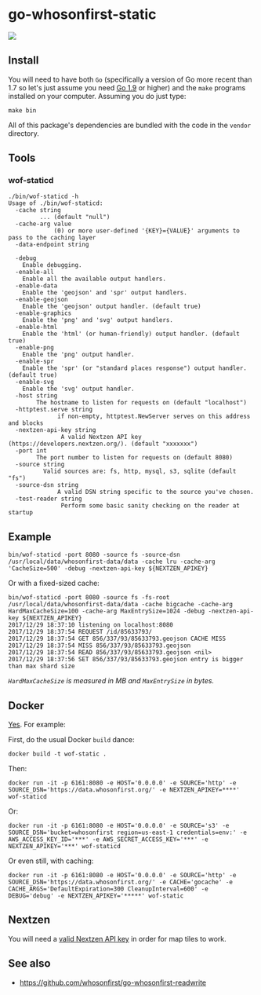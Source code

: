 # go-whosonfirst-static

![](docs/images/wof-static-sf.png)

## Install

You will need to have both `Go` (specifically a version of Go more recent than 1.7 so let's just assume you need [Go 1.9](https://golang.org/dl/) or higher) and the `make` programs installed on your computer. Assuming you do just type:

```
make bin
```

All of this package's dependencies are bundled with the code in the `vendor` directory.

## Tools

### wof-staticd

```
./bin/wof-staticd -h
Usage of ./bin/wof-staticd:
  -cache string
    	 ... (default "null")
  -cache-arg value
    	     (0) or more user-defined '{KEY}={VALUE}' arguments to pass to the caching layer
  -data-endpoint string
    		 
  -debug
	Enable debugging.
  -enable-all
	Enable all the available output handlers.
  -enable-data
	Enable the 'geojson' and 'spr' output handlers.
  -enable-geojson
	Enable the 'geojson' output handler. (default true)
  -enable-graphics
	Enable the 'png' and 'svg' output handlers.
  -enable-html
	Enable the 'html' (or human-friendly) output handler. (default true)
  -enable-png
	Enable the 'png' output handler.
  -enable-spr
	Enable the 'spr' (or "standard places response") output handler. (default true)
  -enable-svg
	Enable the 'svg' output handler.
  -host string
    	The hostname to listen for requests on (default "localhost")
  -httptest.serve string
    		  if non-empty, httptest.NewServer serves on this address and blocks
  -nextzen-api-key string
    		   A valid Nextzen API key (https://developers.nextzen.org/). (default "xxxxxxx")
  -port int
    	The port number to listen for requests on (default 8080)
  -source string
    	  Valid sources are: fs, http, mysql, s3, sqlite (default "fs")
  -source-dsn string
    	      A valid DSN string specific to the source you've chosen.
  -test-reader string
    	       Perform some basic sanity checking on the reader at startup
```

## Example

```
bin/wof-staticd -port 8080 -source fs -source-dsn /usr/local/data/whosonfirst-data/data -cache lru -cache-arg 'CacheSize=500' -debug -nextzen-api-key ${NEXTZEN_APIKEY}
```

Or with a fixed-sized cache:

```
bin/wof-staticd -port 8080 -source fs -fs-root /usr/local/data/whosonfirst-data/data -cache bigcache -cache-arg HardMaxCacheSize=100 -cache-arg MaxEntrySize=1024 -debug -nextzen-api-key ${NEXTZEN_APIKEY}
2017/12/29 18:37:10 listening on localhost:8080
2017/12/29 18:37:54 REQUEST /id/85633793/
2017/12/29 18:37:54 GET 856/337/93/85633793.geojson CACHE MISS
2017/12/29 18:37:54 MISS 856/337/93/85633793.geojson
2017/12/29 18:37:54 READ 856/337/93/85633793.geojson <nil>
2017/12/29 18:37:56 SET 856/337/93/85633793.geojson entry is bigger than max shard size
```

_`HardMaxCacheSize` is measured in MB and `MaxEntrySize` in bytes._

## Docker

[Yes](Dockerfile). For example:

First, do the usual Docker `build` dance:

```
docker build -t wof-static .
```

Then:

```
docker run -it -p 6161:8080 -e HOST='0.0.0.0' -e SOURCE='http' -e SOURCE_DSN='https://data.whosonfirst.org/' -e NEXTZEN_APIKEY=****' wof-staticd
```

Or:

```
docker run -it -p 6161:8080 -e HOST='0.0.0.0' -e SOURCE='s3' -e SOURCE_DSN='bucket=whosonfirst region=us-east-1 credentials=env:' -e AWS_ACCESS_KEY_ID='***' -e AWS_SECRET_ACCESS_KEY='***' -e NEXTZEN_APIKEY='***' wof-staticd
```

Or even still, with caching:

```
docker run -it -p 6161:8080 -e HOST='0.0.0.0' -e SOURCE='http' -e SOURCE_DSN='https://data.whosonfirst.org/' -e CACHE='gocache' -e CACHE_ARGS='DefaultExpiration=300 CleanupInterval=600' -e DEBUG='debug' -e NEXTZEN_APIKEY='*****' wof-static
```

## Nextzen

You will need a [valid Nextzen API key](https://developers.nextzen.org/) in order for map tiles to work.

## See also

* https://github.com/whosonfirst/go-whosonfirst-readwrite
